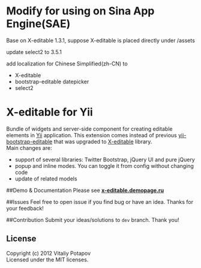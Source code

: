Modify for using on Sina App Engine(SAE)
======================
Base on X-editable 1.3.1, suppose X-editable is placed directly under /assets

update select2 to 3.5.1

add localization for Chinese Simplified(zh-CN) to
+ X-editable
+ bootstrap-editable datepicker
+ select2 

X-editable for Yii
======================

Bundle of widgets and server-side component for creating editable elements in [Yii](http://www.yiiframework.com) application.
This extension comes instead of previous [yii-bootstrap-editable](http://www.yiiframework.com/extension/yii-bootstrap-editable) that was upgraded to [X-editable](http://vitalets.github.com/x-editable) library.  
Main changes are:

* support of several libraries: Twitter Bootstrap, jQuery UI and pure jQuery
* popup and inline modes. You can toggle it from config without changing code
* update of related models

##Demo & Documentation
Please see **[x-editable.demopage.ru](http://x-editable.demopage.ru)**

##Issues
Feel free to open issue if you find bug or have an idea.
Thanks for your feedback!

##Contribution
Submit your ideas/solutions to `dev` branch. Thank you!

## License
Copyright (c) 2012 Vitaliy Potapov  
Licensed under the MIT licenses.
